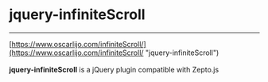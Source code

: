 # jquery-infiniteScroll #

----------
[https://www.oscarlijo.com/infiniteScroll/](https://www.oscarlijo.com/infiniteScroll/ "jquery-infiniteScroll")
<br><br>
**jquery-infiniteScroll** is a jQuery plugin compatible with Zepto.js